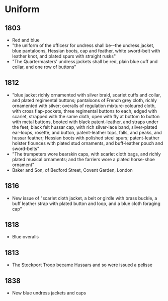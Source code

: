# Uniform

## 1803

* Red and blue
* "the uniform of the officesr for undress shall be--the undress jacket, blue pantaloons, Hessian boots, cap and feather, white sword-belt with leather knot, and plated spurs with straight rusks"
* "The Quartermasters' undress jackets shall be red, plain blue cuff and collar, and one row of buttons"

## 1812

* "blue jacket richly ornamented with silver braid, scarlet cuffs and collar, and plated regimental buttons; pantaloons of French grey cloth, richly ornamented with silver; overalls of regulation mixture-coloured cloth, with cross flap-pockets, three regimental buttons to each, edged with scarlet, strapped with the same cloth, open with fly at bottom to button with metal buttons, booted with black patent-leather, and straps under the feet; black felt hussar cap, with rich silver-lace band, silver-plated ear-loops, rosette, and button, patent-leather tops, falls, and peaks, and hussar feather; Hessian boots with polished steel spurs; patent-leather holster flounces with plated stud ornaments, and buff-leather pouch and sword-belts"
* "The trumpeters wore bearskin caps, with scarlet cloth bags, and richly plated musical ornaments; and the farriers wore a plated horse-shoe ornament"
* Baker and Son, of Bedford Street, Covent Garden, London

## 1816

* New issue of "scarlet cloth jacket, a belt or girdle with brass buckle, a buff leather strap with plated button and loop, and a blue cloth foraging cap"

## 1818

* Blue overalls

## 1813

* The Stockport Troop became Hussars and so were issued a pelisse

## 1838

* New blue undress jackets and caps
